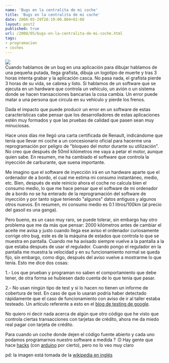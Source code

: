 ```yaml
---
name: 'Bugs en la centralita de mi coche'
title: 'Bugs en la centralita de mi coche'
date: 2008-05-29T20:19:00.004+02:00
layout: post2
published: true
url: /2008/05/bugs-en-la-centralita-de-mi-coche.html
tags: 
- programacion
- coches
---
```


[![](http://upload.wikimedia.org/wikipedia/en/thumb/5/5c/Microchips.jpg/200px-Microchips.jpg)](http://upload.wikimedia.org/wikipedia/en/thumb/5/5c/Microchips.jpg/200px-Microchips.jpg)  
Cuando hablamos de un bug en una aplicación para dibujar hablamos de una pequeña putada, llega grafista, dibuja un logotipo de muerte y tras 3 horas intenta grabar y la aplicación casca. No pasa nada, el grafista pierde 3 horas de su vida, se cabrea y listo. Si hablamos de un software que se ejecuta en un hardware que controla un vehículo, un avión o un sistema donde se hacen transacciones bancarias la cosa cambia. Un error puede matar a una persona que circula en su vehículo y pierde los frenos.  
  
Dada el impacto que puede producir un error en un software de estas características cabe pensar que los desarrolladores de estas aplicaciones estén muy formados y que las pruebas de calidad que pasen sean muy minuciosas.  
  
Hace unos días me llegó una carta certificada de Renault, indicándome que tenía que llevar mi coche a un concesionario oficial para hacerme una reprogramación por peligro de "bloqueo del motor durante su utilización". No creo que después de 50mil kilómetros me vaya a petar el motor, aunque quien sabe. En resumen, me ha cambiado el software que controla la inyección de carburante, que suena importante.  
  
Me imagino que el software de inyección irá en un hardware aparte que el ordenador de a bordo, el cual me estima mi consumo instantáneo, medio, etc. Bien, después de este reinicio ahora el coche no calcula bien el consumo medio, lo que me hace pensar que el software de mi ordenador de a bordo no se ha enterado de la reprogramación del software de inyección y por tanto sigue teniendo "algunos" datos antiguos y algunos otros nuevos. En resumen, mi consumo medio es 0.1 litros/100km (al precio del gasoil es una ganga).  
  
Pero bueno, es un caso muy raro, se puede tolerar, sin embargo hay otro problema que me da más que pensar: 2000 kilómetros antes de cambiar el aceite me avisa y justo cuando llega ese aviso el ordenador curiosamente corrige otro bug, este es de la máquina de estados que controla lo que se muestra en pantalla. Cuando me ha avisado siempre vuelve a la pantalla a la que estaba después de usar el regulador. Cuando pongo el regulador en la pantalla me muestra la velocidad y en su funcionamiento normal se queda fijo, sin embargo, como digo, después del aviso vuelve a mostrarme lo que tenía. Esto me dice dos cosas:  
  
1.- Los que prueban y programan no saben el comportamiento que debe tener, de otra forma se hubiesen dado cuenta de lo que tenía que pasar.  
  
2.- No usan ningún tipo de test y si lo hacen no tienen un informe de cobertura de test. En caso de que lo usaran podría haber detectado rápidamente que el caso de funcionamiento con aviso de ir al taller estaba testeado. Un artículo referente a esto en el [blog de testing de google](http://googletesting.blogspot.com/2008/05/tott-invisible-branch.html).  
  
No quiero ni decir nada acerca de algún que otro código que he visto que controla ciertas transacciones con tarjetas de crédito, ahora me da miedo real pagar con tarjeta de crédito.  
  
Para cuando un coche donde dejen el código fuente abierto y cada uno podamos programarnos nuestro software a medida ? :D Hay gente que hace [hacks](http://www.hackaday.com/2008/05/29/mpgduino-injector-level-fuel-montoring/) (con [arduino](http://arduino.cc/) por cierto), pero no lo veo muy claro  
  
pd: la imagen está tomada de la [wikipedia en inglés](http://en.wikipedia.org/wiki/Integrated_circuit)